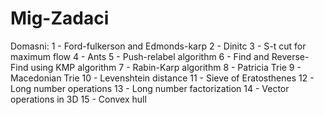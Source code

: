 # Mig-Zadaci
Domasni:
1 - Ford-fulkerson and Edmonds-karp
2 - Dinitc
3 - S-t cut for maximum flow
4 - Ants
5 - Push-relabel algorithm
6 - Find and Reverse-Find using KMP algorithm
7 - Rabin-Karp algorithm
8 - Patricia Trie
9 - Macedonian Trie
10 - Levenshtein distance
11 - Sieve of Eratosthenes
12 - Long number operations
13 - Long number factorization
14 - Vector operations in 3D
15 - Convex hull
